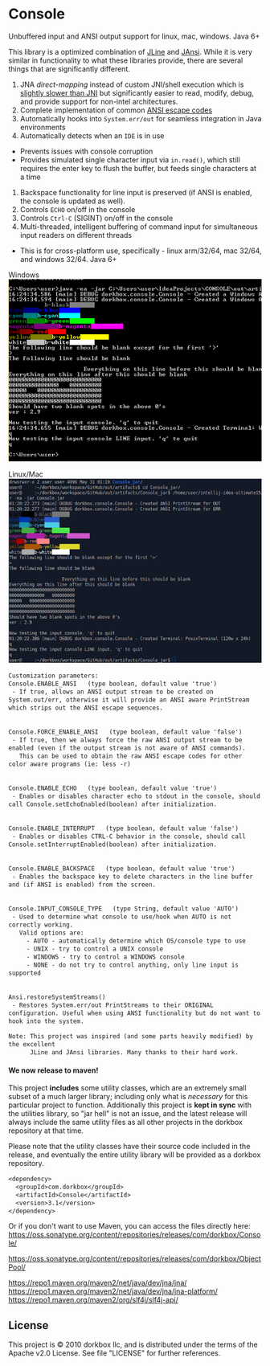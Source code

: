 Console
=======

Unbuffered input and ANSI output support for linux, mac, windows. Java 6+

This library is a optimized combination of [JLine](https://github.com/jline/jline2) and [JAnsi](https://github.com/fusesource/jansi). While it is very similar in functionality to what these libraries provide, there are several things that are significantly different.

 1. JNA *direct-mapping* instead of custom JNI/shell execution which is [slightly slower than JNI](https://github.com/java-native-access/jna/blob/master/www/DirectMapping.md) but significantly easier to read, modify, debug, and provide support for non-intel architectures.
 1. Complete implementation of common [ANSI escape codes](https://en.wikipedia.org/wiki/ANSI_escape_code)
 1. Automatically hooks into `System.err/out` for seamless integration in Java environments
 1. Automatically detects when an `IDE` is in use
   - Prevents issues with console corruption
   - Provides simulated single character input via `in.read()`, which still requires the enter key to flush the buffer, but feeds single characters at a time
 1. Backspace functionality for line input is preserved (if ANSI is enabled, the console is updated as well).
 1. Controls `ECHO` on/off in the console
 1. Controls `Ctrl-C` (SIGINT) on/off in the console
 1. Multi-threaded, intelligent buffering of command input for simultaneous input readers on different threads
  
  
- This is for cross-platform use, specifically - linux arm/32/64, mac 32/64, and windows 32/64. Java 6+
  
Windows  
![Windows](https://raw.githubusercontent.com/dorkbox/Console/master/windows%20console.png)  

Linux/Mac  
![*nix](https://raw.githubusercontent.com/dorkbox/Console/master/linux%20console.png)  

  
```
Customization parameters:
Console.ENABLE_ANSI   (type boolean, default value 'true')
 - If true, allows an ANSI output stream to be created on System.out/err, otherwise it will provide an ANSI aware PrintStream which strips out the ANSI escape sequences.


Console.FORCE_ENABLE_ANSI   (type boolean, default value 'false')
 - If true, then we always force the raw ANSI output stream to be enabled (even if the output stream is not aware of ANSI commands).   
   This can be used to obtain the raw ANSI escape codes for other color aware programs (ie: less -r)
        
        
Console.ENABLE_ECHO   (type boolean, default value 'true')
 - Enables or disables character echo to stdout in the console, should call Console.setEchoEnabled(boolean) after initialization.
        
        
Console.ENABLE_INTERRUPT   (type boolean, default value 'false')
 - Enables or disables CTRL-C behavior in the console, should call Console.setInterruptEnabled(boolean) after initialization.
        
        
Console.ENABLE_BACKSPACE   (type boolean, default value 'true')
 - Enables the backspace key to delete characters in the line buffer and (if ANSI is enabled) from the screen.
        
        
Console.INPUT_CONSOLE_TYPE   (type String, default value 'AUTO')
 - Used to determine what console to use/hook when AUTO is not correctly working.  
   Valid options are:
     - AUTO - automatically determine which OS/console type to use
     - UNIX - try to control a UNIX console
     - WINDOWS - try to control a WINDOWS console
     - NONE - do not try to control anything, only line input is supported 

        
Ansi.restoreSystemStreams()
 - Restores System.err/out PrintStreams to their ORIGINAL configuration. Useful when using ANSI functionality but do not want to hook into the system.
```



```
Note: This project was inspired (and some parts heavily modified) by the excellent 
      JLine and JAnsi libraries. Many thanks to their hard work.
```


<h4>We now release to maven!</h4> 

This project **includes** some utility classes, which are an extremely small subset of a much larger library; including only what is *necessary* for this particular project to function. Additionally this project is **kept in sync** with the utilities library, so "jar hell" is not an issue, and the latest release will always include the same utility files as all other projects in the dorkbox repository at that time.
  
  Please note that the utility classes have their source code included in the release, and eventually the entire utility library will be provided as a dorkbox repository.
```
<dependency>
  <groupId>com.dorkbox</groupId>
  <artifactId>Console</artifactId>
  <version>3.1</version>
</dependency>
```

Or if you don't want to use Maven, you can access the files directly here:  
https://oss.sonatype.org/content/repositories/releases/com/dorkbox/Console/  

https://oss.sonatype.org/content/repositories/releases/com/dorkbox/ObjectPool/  
  

https://repo1.maven.org/maven2/net/java/dev/jna/jna/  
https://repo1.maven.org/maven2/net/java/dev/jna/jna-platform/  
https://repo1.maven.org/maven2/org/slf4j/slf4j-api/  

<h2>License</h2>

This project is © 2010 dorkbox llc, and is distributed under the terms of the Apache v2.0 License. See file "LICENSE" for further references.

